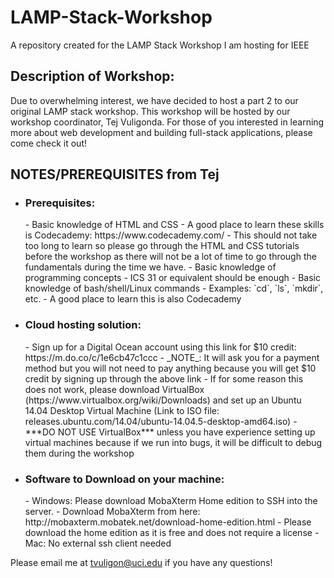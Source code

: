 # LAMP-Stack-Workshop
A repository created for the LAMP Stack Workshop I am hosting for IEEE

## Description of Workshop:
Due to overwhelming interest, we have decided to host a part 2 to our original LAMP stack workshop. This workshop will be hosted by our workshop coordinator, Tej Vuligonda. For those of you interested in learning more about web development and building full-stack applications, please come check it out!

## NOTES/PREREQUISITES from Tej
- <h3>Prerequisites:</h3>
    - Basic knowledge of HTML and CSS
        - A good place to learn these skills is Codecademy: https://www.codecademy.com/
            - This should not take too long to learn so please go through the HTML and CSS tutorials before the workshop as there will not be a lot of time to go through the fundamentals during the time we have.
    - Basic knowledge of programming concepts
        -  ICS 31 or equivalent should be enough
    - Basic knowledge of bash/shell/Linux commands
        - Examples: `cd`, `ls`, `mkdir`, etc.
        - A good place to learn this is also Codecademy
- <h3>Cloud hosting solution:</h3>
    - Sign up for a Digital Ocean account using this link for $10 credit: https://m.do.co/c/1e6cb47c1ccc
        - _NOTE_: It will ask you for a payment method but you will not need to pay anything because you will get $10 credit by signing up through the above link
        - If for some reason this does not work, please download VirtualBox (https://www.virtualbox.org/wiki/Downloads) and set up an Ubuntu 14.04 Desktop Virtual Machine (Link to ISO file: releases.ubuntu.com/14.04/ubuntu-14.04.5-desktop-amd64.iso)
            - ***DO NOT USE VirtualBox*** unless you have experience setting up virtual machines because if we run into bugs, it will be difficult to debug them during the workshop
- <h3>Software to Download on your machine:</h3>
    - Windows: Please download MobaXterm Home edition to SSH into the server.
        - Download MobaXterm from here: http://mobaxterm.mobatek.net/download-home-edition.html
        - Please download the home edition as it is free and does not require a license
    - Mac: No external ssh client needed

Please email me at tvuligon@uci.edu if you have any questions!
